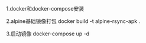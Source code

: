 1.docker和docker-compose安装

2.alpine基础镜像打包
docker build -t alpine-rsync-apk .

3.启动镜像
docker-compose up -d
